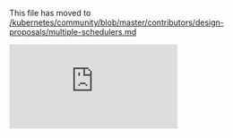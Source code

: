 This file has moved to [/kubernetes/community/blob/master/contributors/design-proposals/multiple-schedulers.md](https://github.com/kubernetes/community/blob/master/contributors/design-proposals/multiple-schedulers.md)


<!-- BEGIN MUNGE: GENERATED_ANALYTICS -->
[![Analytics](https://kubernetes-site.appspot.com/UA-36037335-10/GitHub/docs/proposals/multiple-schedulers.md?pixel)]()
<!-- END MUNGE: GENERATED_ANALYTICS -->
